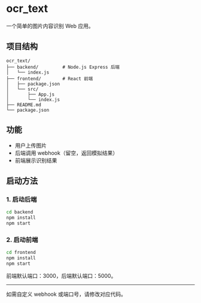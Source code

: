 # ocr_text

一个简单的图片内容识别 Web 应用。

## 项目结构

```
ocr_text/
├── backend/         # Node.js Express 后端
│   └── index.js
├── frontend/        # React 前端
│   ├── package.json
│   └── src/
│       ├── App.js
│       └── index.js
├── README.md
└── package.json
```

## 功能
- 用户上传图片
- 后端调用 webhook（留空，返回模拟结果）
- 前端展示识别结果

## 启动方法

### 1. 启动后端
```bash
cd backend
npm install
npm start
```

### 2. 启动前端
```bash
cd frontend
npm install
npm start
```

前端默认端口：3000，后端默认端口：5000。

---

如需自定义 webhook 或端口号，请修改对应代码。 
